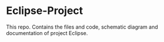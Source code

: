 # Eclipse-Project
This repo. Contains the files and code, schematic diagram and documentation of project Eclipse.
